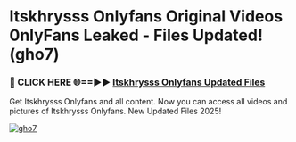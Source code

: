# Itskhrysss Onlyfans Original Videos 0nlyFans Leaked - Files Updated! (gho7)

<h3>🔴 CLICK HERE 🌐==►► <a href="https://tinyurl.com/ehrbuxhb" rel="nofollow">Itskhrysss Onlyfans Updated Files</a></h3>

Get Itskhrysss Onlyfans and all content. Now you can access all videos and pictures of Itskhrysss Onlyfans. New Updated Files 2025!

[![gho7](https://i.imgur.com/lVYEuWS.gif)](https://tinyurl.com/ehrbuxhb)
